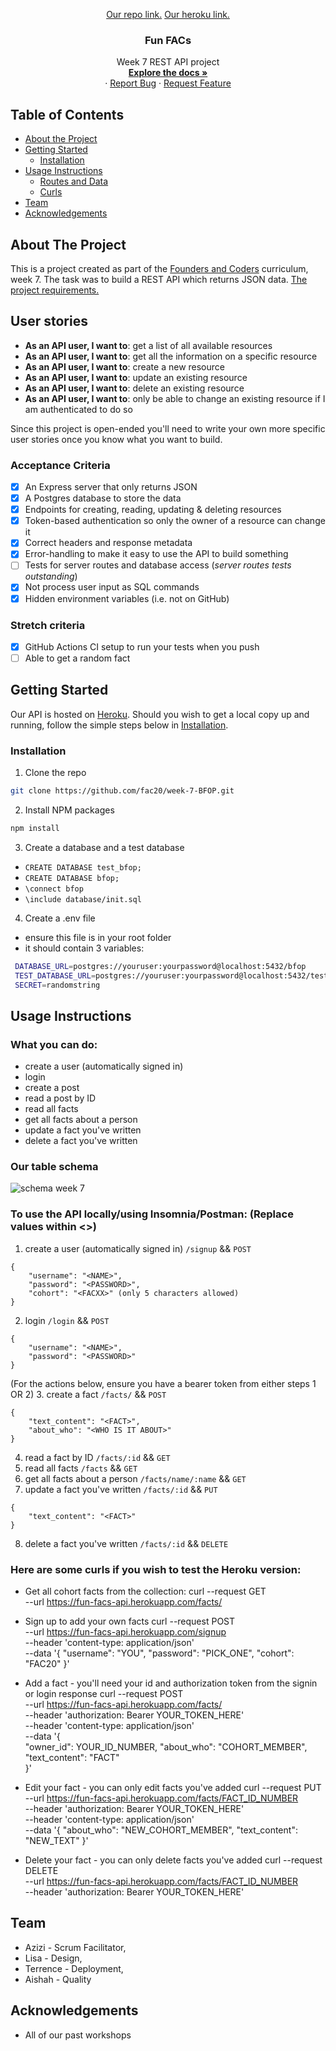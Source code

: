 <p align="center">
  <a href="https://github.com/fac20/week-7-BFOP">Our repo link.</a>
  <a href="fun-facs-api.herokuapp.com">Our heroku link.</a>

  <h3 align="center">Fun FACs</h3>

  <p align="center">
    Week 7 REST API project
    <br />
    <a href="https://github.com/fac20/week-7-BFOP"><strong>Explore the docs »</strong></a>
    <br />
    ·
    <a href="https://github.com/fac20/week-7-BFOP/issues">Report Bug</a>
    ·
    <a href="https://github.com/fac20/week-7-BFOP/issues">Request Feature</a>
  </p>
</p>



<!-- TABLE OF CONTENTS -->
## Table of Contents

* [About the Project](#about-the-project)
* [Getting Started](#getting-started)
  * [Installation](#installation)
* [Usage Instructions](#usage-instructions)
  * [Routes and Data](#to-use-the-api-locallyusing-insomniapostman-replace-values-within-)
  * [Curls](#here-are-some-curls-if-you-wish-to-test-the-heroku-version)
* [Team](#team)
* [Acknowledgements](#acknowledgements)


## About The Project
This is a project created as part of the [Founders and Coders](https://www.foundersandcoders.com/) curriculum, week 7. The task was to build a REST API which returns JSON data. [The project requirements.](https://founders-and-coders.gitbook.io/coursebook/curriculum/rest-apis/project)

## User stories

- **As an API user, I want to**: get a list of all available resources
- **As an API user, I want to**: get all the information on a specific resource
- **As an API user, I want to**: create a new resource
- **As an API user, I want to**: update an existing resource
- **As an API user, I want to**: delete an existing resource
- **As an API user, I want to**: only be able to change an existing resource if I am authenticated to do so

Since this project is open-ended you'll need to write your own more specific user stories once you know what you want to build.

### Acceptance Criteria

- [x] An Express server that only returns JSON
- [x] A Postgres database to store the data
- [x] Endpoints for creating, reading, updating & deleting resources
- [x] Token-based authentication so only the owner of a resource can change it
- [x] Correct headers and response metadata
- [x] Error-handling to make it easy to use the API to build something
- [ ] Tests for server routes and database access (*server routes tests outstanding*)
- [x] Not process user input as SQL commands
- [x] Hidden environment variables (i.e. not on GitHub)

### Stretch criteria

- [x] GitHub Actions CI setup to run your tests when you push
- [ ] Able to get a random fact 

## Getting Started

Our API is hosted on [Heroku](fun-facs-api.herokuapp.com/). Should you wish to get a local copy up and running, follow the simple steps below in [Installation](#installation).



### Installation

1. Clone the repo
```sh
git clone https://github.com/fac20/week-7-BFOP.git
```
2. Install NPM packages
```sh
npm install
```
3. Create a database and a test database
- `CREATE DATABASE test_bfop;`
- `CREATE DATABASE bfop;`
- `\connect bfop`
- `\include database/init.sql`
4. Create a .env file
- ensure this file is in your root folder
- it should contain 3 variables:
```sh
 DATABASE_URL=postgres://youruser:yourpassword@localhost:5432/bfop
 TEST_DATABASE_URL=postgres://youruser:yourpassword@localhost:5432/test_bfop
 SECRET=randomstring
 ```

## Usage Instructions

### What you can do:
- create a user (automatically signed in)
- login 
- create a post
- read a post by ID
- read all facts
- get all facts about a person
- update a fact you've written
- delete a fact you've written

### Our table schema
![schema week 7](https://user-images.githubusercontent.com/26288170/91537892-e50efc80-e90e-11ea-913b-90c436618c53.jpg)

### To use the API locally/using Insomnia/Postman: (Replace values within <>)
1. create a user (automatically signed in) `/signup` && `POST`
```
{
	"username": "<NAME>",
	"password": "<PASSWORD>",
	"cohort": "<FACXX>" (only 5 characters allowed)
}
```
2. login `/login` && `POST`
```
{
	"username": "<NAME>",
	"password": "<PASSWORD>"
}
```
(For the actions below, ensure you have a bearer token from either steps 1 OR 2)
3. create a fact `/facts/` && `POST`
```
{
	"text_content": "<FACT>",
	"about_who": "<WHO IS IT ABOUT>"
}
```
4. read a fact by ID `/facts/:id` && `GET`
5. read all facts `/facts` && `GET`
6. get all facts about a person `/facts/name/:name` && `GET`
7. update a fact you've written `/facts/:id` && `PUT`
```
{
	"text_content": "<FACT>"
}
```
8. delete a fact you've written `/facts/:id` && `DELETE`

### Here are some curls if you wish to test the Heroku version:
- Get all cohort facts from the collection: 
curl --request GET \
  --url https://fun-facs-api.herokuapp.com/facts/
  
- Sign up to add your own facts
curl --request POST \
  --url https://fun-facs-api.herokuapp.com/signup \
  --header 'content-type: application/json' \
  --data '{
	"username": "YOU",
	"password": "PICK_ONE",
	"cohort": "FAC20"
}'
- Add a fact - you'll need your id and authorization token from the signin or login response
curl --request POST \
  --url https://fun-facs-api.herokuapp.com/facts/ \
  --header 'authorization: Bearer YOUR_TOKEN_HERE' \
  --header 'content-type: application/json' \
  --data '{	 
	"owner_id": YOUR_ID_NUMBER,
	"about_who": "COHORT_MEMBER",
  "text_content": "FACT"	
}'

- Edit your fact - you can only edit facts you've added
curl --request PUT \
  --url https://fun-facs-api.herokuapp.com/facts/FACT_ID_NUMBER \
  --header 'authorization: Bearer YOUR_TOKEN_HERE' \
  --header 'content-type: application/json' \
  --data '{
  "about_who": "NEW_COHORT_MEMBER",
  "text_content": "NEW_TEXT"
}'

- Delete your fact - you can only delete facts you've added
curl --request DELETE \
  --url https://fun-facs-api.herokuapp.com/facts/FACT_ID_NUMBER \
  --header 'authorization: Bearer YOUR_TOKEN_HERE'

## Team

- Azizi - Scrum Facilitator,
- Lisa - Design,
- Terrence - Deployment,
- Aishah - Quality

## Acknowledgements

* All of our past workshops


